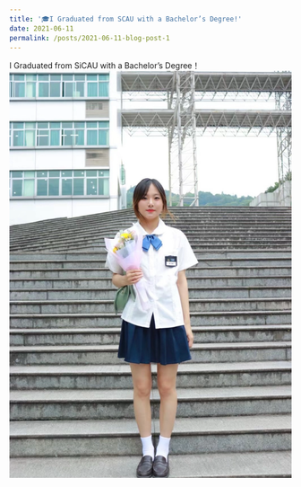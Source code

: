 ```yaml
---
title: '🎓I Graduated from SCAU with a Bachelor’s Degree!'
date: 2021-06-11
permalink: /posts/2021-06-11-blog-post-1
---
```

I Graduated from SiCAU with a Bachelor’s Degree！
![Graduation](/images/scau-graduation.png)
